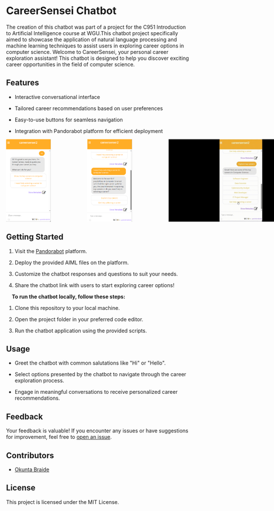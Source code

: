 CareerSensei Chatbot
====================

The creation of this chatbot was part of a project for the C951 Introduction to Artificial Intelligence course at WGU.This chatbot project specifically aimed to showcase the application of natural language processing and machine learning techniques to assist users in exploring career options in computer science.
Welcome to CareerSensei, your personal career exploration assistant! This chatbot is designed to help you discover exciting career opportunities in the field of computer science.

Features
--------

*   Interactive conversational interface
    
*   Tailored career recommendations based on user preferences
    
*   Easy-to-use buttons for seamless navigation
    
*   Integration with Pandorabot platform for efficient deployment

<div style="display: flex; gap: 100px;">
    <img src="Screenshots/screenshot1.PNG" alt="Screenshot 1" width="125" height="225">
    <img src="Screenshots/screenshot2.PNG" alt="Screenshot 1" width="125" height="225">
    <img src="Screenshots/screenshotgif1.gif" alt="Screenshot 1" width="400" height="225">
</div>
    
  

Getting Started
---------------

1.  Visit the [Pandorabot](https://www.pandorabots.com/) platform.
    
2.  Deploy the provided AIML files on the platform.
    
3.  Customize the chatbot responses and questions to suit your needs.
    
4.  Share the chatbot link with users to start exploring career options!

   &nbsp;&nbsp;&nbsp;&nbsp;**To run the chatbot locally, follow these steps:**

1. Clone this repository to your local machine.

2. Open the project folder in your preferred code editor.

3. Run the chatbot application using the provided scripts.
    

Usage
-----

*   Greet the chatbot with common salutations like "Hi" or "Hello".
    
*   Select options presented by the chatbot to navigate through the career exploration process.
    
*   Engage in meaningful conversations to receive personalized career recommendations.
    

Feedback
--------

Your feedback is valuable! If you encounter any issues or have suggestions for improvement, feel free to [open an issue](https://github.com/yourusername/CareerSensei/issues).

Contributors
------------

*   [Okunta Braide](https://github.com/maaxxxx22)
    

    

License
-------

This project is licensed under the MIT License.
